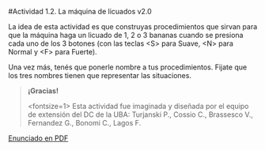 #Actividad 1.2. La máquina de licuados v2.0

La idea de esta actividad es que construyas procedimientos que sirvan para que la máquina haga un licuado
de 1, 2 o 3 bananas cuando se presiona cada uno de los 3 botones (con las teclas <S\> para Suave, 
<N\> para Normal y <F\> para Fuerte).

Una vez más, tenés que ponerle nombre a tus procedimientos.
Fijate que los tres nombres tienen que representar las situaciones.

> **¡Gracias!**
>
> <fontsize=1>
> Esta actividad fue imaginada y diseñada por el equipo de extensión del DC de la UBA: 
> Turjanski P., Cossio C., Brassesco V.,  Fernandez G., Bonomi C., Lagos F.
> </fontsize>


[Enunciado en PDF][PDF]

[PDF]: 
https://raw.githubusercontent.com/gobstones/laprogramacionysudidactica2/master/Proyectos/2.Par%C3%A1metros%20y%20Entrada-Salida/1.2.La%20m%C3%A1quina%20de%20licuados%20v2.0/assets/resources/description.pdf "Enunciado de 'La máquina de licuados v2.0' en PDF"